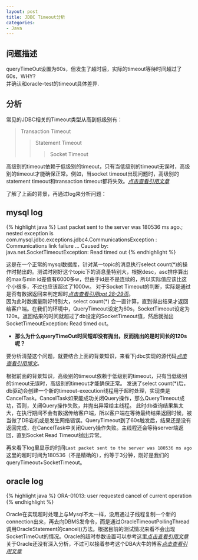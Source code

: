 ```yaml
---
layout: post
title: JDBC Timeout分析
categories:
- Java
---
```


## 问题描述
queryTimeOut设置为60s，但发生了超时后，实际的timeout等待时间超过了60s，WHY?  
并确认和oracle-test的timeout具体差异.

## 分析
常见的JDBC相关的Timeout类型从高到低级别有：
>Transaction Timeout
>>Statement Timeout
>>>Socket Timeout

高级别的timeout依赖于低级别的timeout，只有当低级别的timeout无误时，高级别的timeout才能确保正常。例如，当socket timeout出现问题时，高级别的statement timeout和transaction timeout都将失效。[*点击查看引用文章*](http://www.importnew.com/2466.html "深入理解JDBC的超时设置")

了解了上面的背景，再通过log来分析问题：

## mysql log

{% highlight java %}
Last packet sent to the server was 180536 ms ago.; nested exception is com.mysql.jdbc.exceptions.jdbc4.CommunicationsException : Communications link failure
...
Caused by: java.net.SocketTimeoutException: Read timed out
{% endhighlight %}

这是在一个正常的mysql数据库，针对某一topic的消息执行select count(\*)的操作时抛出的。测试时刚好这个topic下的消息量特别大，根据desc，asc排序算出的max与min id差值有6000多w，但由于id是不是连续的，所以实际值应该比这个小很多，不过也应该超过了1000w。
对于Socket Timeout的判断，实际是通过是否有数据返回来判定超时[*点击查看引用ppt 28-29页*](http://vdisk.weibo.com/s/Ey4_gkMI0fLp "JDBC优化的意外之旅---樊振华 28-29页")。  
因为此时数据量刚好特别大，select count(\*) 会一直计算，直到得出结果才返回给客户端。在我们的环境中，QueryTimeout设定为60s，SocketTimeout设定为120s。返回结果的时间就超过了db设定的SocketTimeout值，然后就抛出SocketTimeoutException: Read timed out。

* **那么为什么queryTimeOut时间短却没有抛出，反而抛出的是时间长的120s呢？**

要分析清楚这个问题，就要结合上面的背景知识，来看下jdbc实现的源代码[*点击查看引用博文*](http://iwinit.iteye.com/blog/1933399 "query timeout实现分析")。

根据前面的背景知识，高级别的timeout依赖于低级别的timeout，只有当低级别的timeout无误时，高级别的timeout才能确保正常。
发送了select count(\*)后，db驱动会创建一个新的timeout-execution线程用于超时处理，实现类是CancelTask。CancelTask如果能成功关闭Query操作，那么QueryTimeout成功，否则，关闭Query操作失败，并抛出异常给主线程。
此时db查询结果集太大，在执行期间不会有数据传给客户端，所以客户端在等待最终结果返回时候，被当做了DB宕机或是发生网络错误。QueryTimeout到了60s触发后，结果还是没有返回完成，在CancelTask中关闭Query操作失败。主线程还会等待server端返回，直到Socket Read Timeout抛出异常。

再来看下log里显示的时间`Last packet sent to the server was 180536 ms ago`  
这里的超时时间为180536（不是精确的），约等于3分钟，刚好是我们的queryTimeout+SocketTimeout。

## oracle log

{% highlight java %}
ORA-01013: user requested cancel of current operation
{% endhighlight %}

Oracle在实现超时处理上与Mysql不太一样，没用通过子线程复制一个新的connection出来，再去向DBMS发命令，而是通过OracleTimeoutPollingThread调用OracleStatement的cancel()方法。根据目前的测试情况来看不会出现SocketTimeOut的情况。Oracle的超时参数设置可以参考这里[*点击查看引用文章*](http://www.dbafree.net/?p=957 "Oracle querytimeout的说明")
关于Oracle还没有深入分析，不过可以接着参考这个DBA大牛的博客[*点击查看引用文章*](http://www.dbafree.net/?p=1030 "Oracle 超时参数设置")

[1]:http://www.importnew.com/2466.html "深入理解JDBC的超时设置"
[2]:http://vdisk.weibo.com/s/Ey4_gkMI0fLp "JDBC优化的意外之旅---樊振华 28-29页"
[3]:http://iwinit.iteye.com/blog/1933399 "query timeout实现分析"
[4]:http://www.dbafree.net/?p=957 "Oracle querytimeout的说明"
[5]:http://www.dbafree.net/?p=1030 "Oracle 超时参数设置"